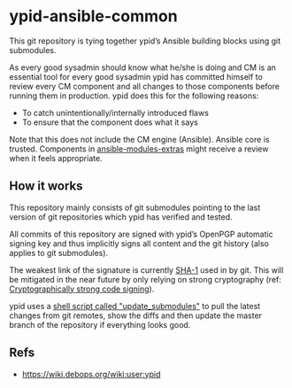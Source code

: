 # ypid-ansible-common

This git repository is tying together ypid’s Ansible building blocks using git submodules.

As every good sysadmin should know what he/she is doing and CM is an essential
tool for every good sysadmin ypid has committed himself to review every CM component
and all changes to those components before running them in production. ypid does
this for the following reasons:

* To catch unintentionally/internally introduced flaws
* To ensure that the component does what it says

Note that this does not include the CM engine (Ansible).
Ansible core is trusted.
Components in
[ansible-modules-extras](https://github.com/ansible/ansible-modules-extras)
might receive a review when it feels appropriate.

## How it works

This repository mainly consists of git submodules pointing to the last version
of git repositories which ypid has verified and tested.

All commits of this repository are signed with ypid’s OpenPGP automatic signing
key and thus implicitly signs all content and the git history (also applies to
git submodules).

The weakest link of the signature is currently
[SHA-1](https://en.wikipedia.org/wiki/SHA-1) used in by git.
This will be mitigated in the near future by only relying on
strong cryptography (ref:
[Cryptographically strong code signing](https://github.com/QubesOS/qubes-issues/issues/2240)).

ypid uses a [shell script called "update_submodules"](https://github.com/ypid/ypid-ansible-common/blob/master/update_submodules) to pull the latest changes from git remotes, show the diffs and then update the master branch of the repository if everything looks good.

## Refs

* https://wiki.debops.org/wiki:user:ypid
